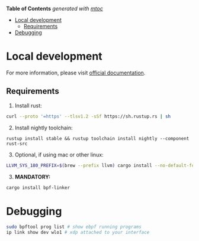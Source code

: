 <!-- START OF TOC !DO NOT EDIT THIS CONTENT MANUALLY-->
**Table of Contents**  *generated with [mtoc](https://github.com/containerscrew/mtoc)*
- [Local development](#local-development)
  - [Requirements](#requirements)
- [Debugging](#debugging)
<!-- END OF TOC -->
# Local development

For more information, please visit [official documentation](https://aya-rs.dev/book/).

## Requirements

1. Install rust:
```bash
curl --proto '=https' --tlsv1.2 -sSf https://sh.rustup.rs | sh
```

2. Install nightly toolchain:
```
rustup install stable && rustup toolchain install nightly --component rust-src
```

3. Optional, if using mac or other linux:
```bash
LLVM_SYS_180_PREFIX=$(brew --prefix llvm) cargo install --no-default-features bpf-linker
```

3. **MANDATORY:**
```bash
cargo install bpf-linker
```

# Debugging

```bash
sudo bpftool prog list # show ebpf running programs
ip link show dev wlo1 # xdp attached to your interface
```
